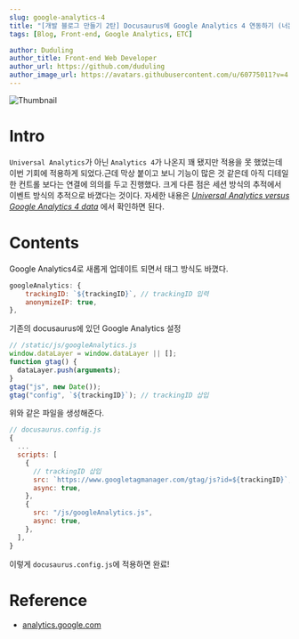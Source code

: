 ```yaml
---
slug: google-analytics-4
title: "[개발 블로그 만들기 2탄] Docusaurus에 Google Analytics 4 연동하기 (너는 누구냐)"
tags: [Blog, Front-end, Google Analytics, ETC]

author: Duduling
author_title: Front-end Web Developer
author_url: https://github.com/duduling
author_image_url: https://avatars.githubusercontent.com/u/60775011?v=4
---
```


![Thumbnail](https://til.duduling.dev/image/https%3A%2F%2Fs3-us-west-2.amazonaws.com%2Fsecure.notion-static.com%2F31bcd817-67d2-426a-af94-651650dab4f7%2FUntitled.png?table=block&id=08f347ab-5457-4d74-9796-38e0a063c980&spaceId=8259e9c1-b7e6-4ae4-9d6b-d6e45ea177ce&width=2000&userId=&cache=v2)

# Intro

`Universal Analytics`가 아닌 `Analytics 4`가 나온지 꽤 됐지만 적용을 못 했었는데 이번 기회에 적용하게 되었다.근데 막상 붙이고 보니 기능이 많은 것 같은데 아직 디테일 한 컨트롤 보다는 연결에 의의를 두고 진행했다. 크게 다른 점은 세션 방식의 추적에서 이벤트 방식의 추적으로 바꼈다는 것이다. 자세한 내용은 [_Universal Analytics versus Google Analytics 4 data_](https://support.google.com/analytics/answer/9964640?hl=en#zippy=%2Cin-this-article) 에서 확인하면 된다.

<!--truncate-->

# Contents

Google Analytics4로 새롭게 업데이트 되면서 태그 방식도 바꼈다.

```jsx
googleAnalytics: {
	trackingID: `${trackingID}`, // trackingID 입력
	anonymizeIP: true,
},
```

기존의 docusaurus에 있던 Google Analytics 설정

```jsx
// /static/js/googleAnalytics.js
window.dataLayer = window.dataLayer || [];
function gtag() {
  dataLayer.push(arguments);
}
gtag("js", new Date());
gtag("config", `${trackingID}`); // trackingID 삽입
```

위와 같은 파일을 생성해준다.

```jsx
// docusaurus.config.js
{
  ...
  scripts: [
    {
      // trackingID 삽입
      src: `https://www.googletagmanager.com/gtag/js?id=${trackingID}`,
      async: true,
    },
    {
      src: "/js/googleAnalytics.js",
      async: true,
    },
  ],
}
```

이렇게 `docusaurus.config.js`에 적용하면 완료!

# Reference

- [analytics.google.com](http://analytics.google.com/)
